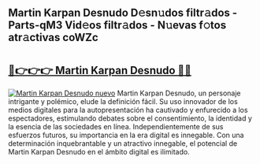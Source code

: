 ## Martin Karpan Desnudo D𝚎sn𝚞dos filtr𝚊dos - Parts-qM3 Vid𝚎os filtr𝚊dos - N𝚞evas f𝚘tos atr𝚊ctivas coWZc

# <h2><a href="http://mbbgmv.tromn.icu/?c=Martin+Karpan+Desnudo">🔗👉👉👉 Martin Karpan Desnudo 🔗🔗</a></h2>

[![Martin Karpan Desnudo nuevo](https://i.imgur.com/pEAQMta.gif)](http://mbbgmv.tromn.icu/?c=Martin+Karpan+Desnudo)
Martin Karpan Desnudo, un personaje intrigante y polémico, elude la definición fácil. Su uso innovador de los medios digitales para la autopresentación ha cautivado y enfurecido a los espectadores, estimulando debates sobre el consentimiento, la identidad y la esencia de las sociedades en línea. Independientemente de sus esfuerzos futuros, su importancia en la era digital es innegable. Con una determinación inquebrantable y un atractivo innegable, el potencial de Martin Karpan Desnudo en el ámbito digital es ilimitado.

